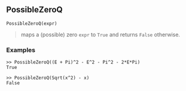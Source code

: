 ## PossibleZeroQ

```
PossibleZeroQ(expr)
```

> maps a (possible) zero `expr` to `True` and returns `False` otherwise.

 
### Examples

```
>> PossibleZeroQ((E + Pi)^2 - E^2 - Pi^2 - 2*E*Pi)
True

>> PossibleZeroQ(Sqrt(x^2) - x)
False
```